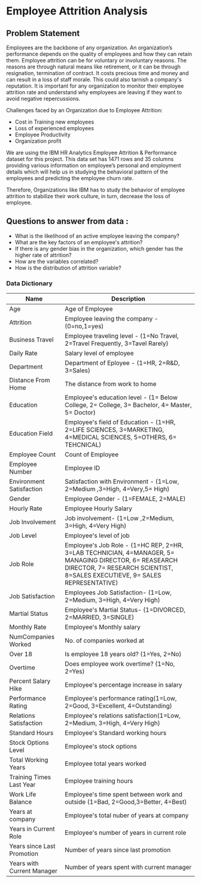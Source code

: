 # Employee Attrition Analysis
## Problem Statement
Employees are the backbone of any organization. An organization’s performance depends on the quality of employees and how they can retain them. Employee attrition can be for voluntary or involuntary reasons.
The reasons are through natural means like retirement, or it can be through resignation, termination of contract. It costs precious time and money and can result in a loss of staff morale. This could also tarnish a company's reputation.
It is important for any organization to monitor their employee attrition rate and understand why employees are leaving if they want to avoid negative repercussions.

Challenges faced by an Organization due to Employee Attrition:
- Cost in Training new employees
- Loss of experienced employees
- Employee Productivity
- Organization profit

We are using the IBM HR Analytics Employee Attrition & Performance dataset for this project. This data set has 1471 rows and 35 columns providing various information on employee’s personal and employment details which will help us in studying the behavioral pattern of the employees and predicting the employee churn rate.

Therefore, Organizations like IBM has to study the behavior of employee attrition to stabilize their work culture, in turn, decrease the loss of employee.

## Questions to answer from data :
- What is the likelihood of an active employee leaving the company?
- What are the key factors of an employee's attrition?
- If there is any gender bias in the organization, which gender has the higher rate of attrition?
- How are the variables correlated?
- How is the distribution of attrition variable?

### Data Dictionary 


Name | Description
-----|-------------
Age|Age of Employee
Attrition|Employee leaving the company - (0=no,1=yes)
Business Travel|Employee traveling level - (1=No Travel, 2=Travel Frequently, 3=Tavel Rarely)
Daily Rate|Salary level of employee 
Department|Department of Eployee - (1=HR, 2=R&D, 3=Sales)
Distance From Home|The distance from work to home
Education|Employee's education level - (1= Below College, 2= College, 3= Bachelor, 4= Master, 5= Doctor)
Education Field|Employee's field of Education - (1=HR, 2=LIFE SCIENCES, 3=MARKETING, 4=MEDICAL SCIENCES, 5=OTHERS, 6= TEHCNICAL)
Employee Count|Count of Employee
Employee Number| Employee ID 
Environment Satisfaction|Satisfaction with Environment - (1=Low, 2=Medium ,3=High, 4=Very,5= High)
Gender|Employee Gender - (1=FEMALE, 2=MALE) 
Hourly Rate|Employee Hourly Salary 
Job Involvement|Job involvement- (1=Low ,2=Medium, 3=High, 4=Very High)
Job Level|Employee's level of job
Job Role|Employee's Job Role - (1=HC REP, 2=HR, 3=LAB TECHNICIAN, 4=MANAGER, 5= MANAGING DIRECTOR, 6= REASEARCH DIRECTOR, 7= RESEARCH SCIENTIST, 8=SALES EXECUTIEVE, 9= SALES REPRESENTATIVE)
Job Satisfaction|Employees Job Satisfaction- (1=Low, 2=Medium, 3=High, 4=Very High)
Martial Status|Employee's Martial Status- (1=DIVORCED, 2=MARRIED, 3=SINGLE)
Monthly Rate|Employee's Monthly salary 
NumCompanies Worked|No. of companies worked at
Over 18|Is employee 18 years old? (1=Yes, 2=No)
Overtime|Does employee work overtime? (1=No, 2=Yes)
Percent Salary Hike|Employee's percentage increase in salary
Performance Rating|Employee's performance rating(1=Low, 2=Good, 3=Excellent, 4=Outstanding)
Relations Satisfaction|Employee's relations satisfaction(1=Low, 2=Medium, 3=High, 4=Very High)
Standard Hours|Employee's Standard working hours
Stock Options Level|Employee's stock options
Total Working Years|Employee total years worked
Training Times Last Year|Employee training hours
Work Life Balance|Employee's time spent between work and outside (1=Bad, 2=Good,3=Better, 4=Best)
Years at company|Employee's total nuber of years at company
Years in Current Role|Employee's number of years in current role
Years since Last Promotion|Number of years since last promotion
Years with Current Manager|Number of years spent with current manager
